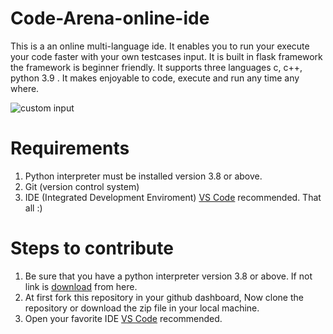 # Code-Arena-online-ide
This is a an online multi-language ide. It enables you to run your execute your code faster with your own testcases input. It is built in flask framework the framework is beginner friendly. It supports three languages c, c++, python 3.9 . It makes enjoyable to code, execute and run any time any where. 

![custom input](https://user-images.githubusercontent.com/75746412/136219626-7269c105-d1eb-46f2-8eb3-10330bbf4359.png)

# Requirements
1. Python interpreter must be installed version 3.8 or above.
2. Git (version control system) 
3. IDE (Integrated Development Enviroment) <a href="https://visualstudio.microsoft.com/downloads/" target="_blank">VS Code</a> recommended.
That all :)

# Steps to contribute
1. Be sure that you have a python interpreter version 3.8 or above. If not link is <a href="https://www.python.org/downloads/" target="_blank">download</a> from here.
2. At first fork this repository in your github dashboard, Now clone the repository or download the zip file in your local machine.
3. Open your favorite IDE <a href="https://visualstudio.microsoft.com/downloads/" target="_blank">VS Code</a> recommended.
